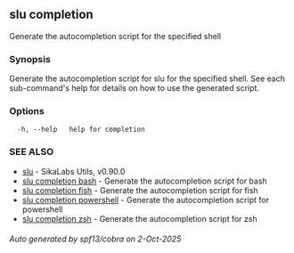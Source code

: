 ## slu completion

Generate the autocompletion script for the specified shell

### Synopsis

Generate the autocompletion script for slu for the specified shell.
See each sub-command's help for details on how to use the generated script.


### Options

```
  -h, --help   help for completion
```

### SEE ALSO

* [slu](slu.md)	 - SikaLabs Utils, v0.90.0
* [slu completion bash](slu_completion_bash.md)	 - Generate the autocompletion script for bash
* [slu completion fish](slu_completion_fish.md)	 - Generate the autocompletion script for fish
* [slu completion powershell](slu_completion_powershell.md)	 - Generate the autocompletion script for powershell
* [slu completion zsh](slu_completion_zsh.md)	 - Generate the autocompletion script for zsh

###### Auto generated by spf13/cobra on 2-Oct-2025
